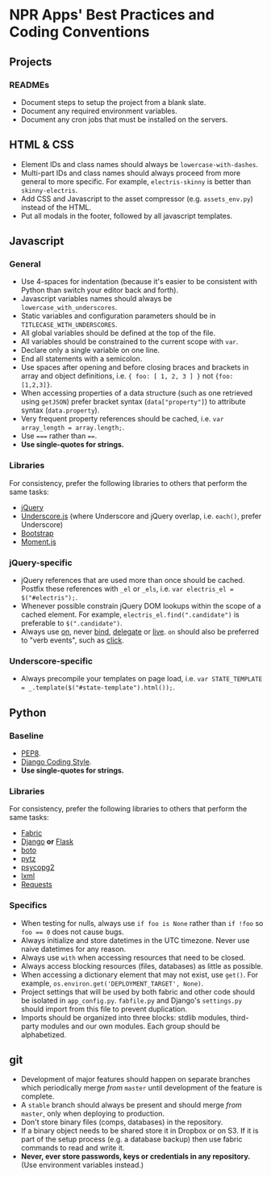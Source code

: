 # NPR Apps' Best Practices and Coding Conventions



## Projects

### READMEs

* Document steps to setup the project from a blank slate.
* Document any required environment variables.
* Document any cron jobs that must be installed on the servers.



## HTML & CSS

* Element IDs and class names should always be ``lowercase-with-dashes``.
* Multi-part IDs and class names should always proceed from more general to more specific. For example, ``electris-skinny`` is better than ``skinny-electris``.
* Add CSS and Javascript to the asset compressor (e.g. ``assets_env.py``) instead of the HTML.
* Put all modals in the footer, followed by all javascript templates.



## Javascript

### General

* Use 4-spaces for indentation (because it's easier to be consistent with Python than switch your editor back and forth).
* Javascript variables names should always be ``lowercase_with_underscores``.
* Static variables and configuration parameters should be in ``TITLECASE_WITH_UNDERSCORES``.
* All global variables should be defined at the top of the file.
* All variables should be constrained to the current scope with ``var``.
* Declare only a single variable on one line.
* End all statements with a semicolon.
* Use spaces after opening and before closing braces and brackets in array and object definitions, i.e. ``{ foo: [ 1, 2, 3 ] }`` not ``{foo:[1,2,3]}``.
* When accessing properties of a data structure (such as one retrieved using ``getJSON``) prefer bracket syntax (``data["property"]``) to attribute syntax (``data.property``).
* Very frequent property references should be cached, i.e. ``var array_length = array.length;``.
* Use ``===`` rather than ``==``.
* **Use single-quotes for strings.**

### Libraries

For consistency, prefer the following libraries to others that perform the same tasks:

* [jQuery](http://jquery.com/)
* [Underscore.js](http://documentcloud.github.com/underscore/) (where Underscore and jQuery overlap, i.e. ``each()``, prefer Underscore)
* [Bootstrap](http://twitter.github.com/bootstrap/)
* [Moment.js](http://momentjs.com/)

### jQuery-specific

* jQuery references that are used more than once should be cached. Postfix these references with ``_el`` or ``_els``, i.e. ``var electris_el = $("#electris");``.
* Whenever possible constrain jQuery DOM lookups within the scope of a cached element. For example, ``electris_el.find(".candidate")`` is preferable to ``$(".candidate")``.
* Always use [on](http://api.jquery.com/on/), never [bind](http://api.jquery.com/bind/), [delegate](http://api.jquery.com/delegate/) or [live](http://api.jquery.com/live/). ``on`` should also be preferred to "verb events", such as [click](http://api.jquery.com/click/).

### Underscore-specific

* Always precompile your templates on page load, i.e. ``var STATE_TEMPLATE = _.template($("#state-template").html());``.



## Python

### Baseline

* [PEP8](http://www.python.org/dev/peps/pep-0008/).
* [Django Coding Style](https://docs.djangoproject.com/en/dev/internals/contributing/writing-code/coding-style/).
* **Use single-quotes for strings.**

### Libraries

For consistency, prefer the following libraries to others that perform the same tasks:

* [Fabric](http://docs.fabfile.org/)
* [Django](https://www.djangoproject.com/) **or** [Flask](http://flask.pocoo.org/)
* [boto](https://github.com/boto/boto)
* [pytz](http://pytz.sourceforge.net/)
* [psycopg2](http://www.initd.org/psycopg/)
* [lxml](http://lxml.de/)
* [Requests](http://docs.python-requests.org/en/latest/)

### Specifics

* When testing for nulls, always use ``if foo is None`` rather than ``if !foo`` so ``foo == 0`` does not cause bugs.
* Always initialize and store datetimes in the UTC timezone. Never use naive datetimes for any reason.
* Always use ``with`` when accessing resources that need to be closed.
* Always access blocking resources (files, databases) as little as possible.
* When accessing a dictionary element that may not exist, use ``get()``. For example, ``os.environ.get('DEPLOYMENT_TARGET', None)``.
* Project settings that will be used by both fabric and other code should be isolated in ``app_config.py``. ``fabfile.py`` and Django's ``settings.py`` should import from this file to prevent duplication.
* Imports should be organized into three blocks: stdlib modules, third-party modules and our own modules. Each group should be alphabetized.



## git

* Development of major features should happen on separate branches which periodically merge *from* ``master`` until development of the feature is complete.
* A ``stable`` branch should always be present and should merge *from* ``master``, only when deploying to production.
* Don't store binary files (comps, databases) in the repository.
* If a binary object needs to be shared store it in Dropbox or on S3. If it is part of the setup process (e.g. a database backup) then use fabric commands to read and write it.
* **Never, ever store passwords, keys or credentials in any repository.** (Use environment variables instead.)


